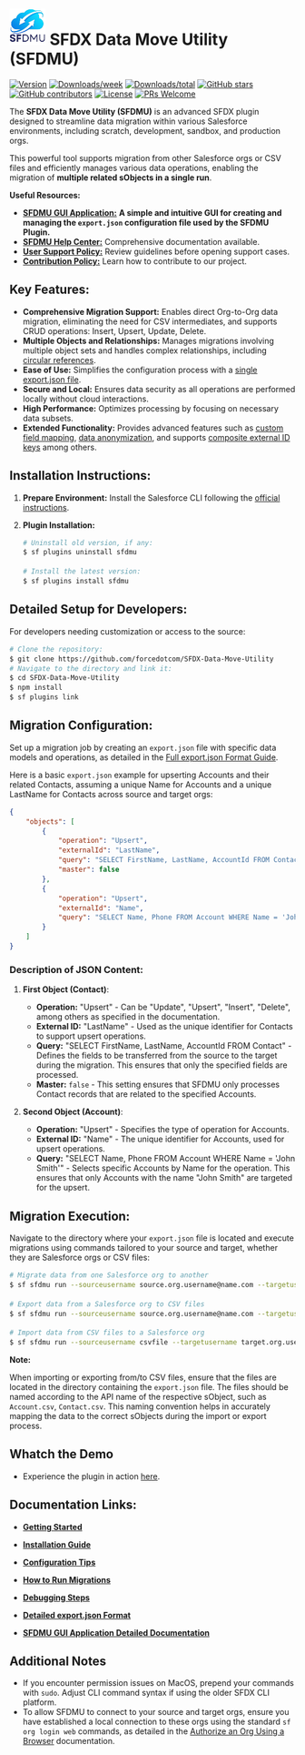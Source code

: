 # ![SFDMU](src/images/logo-black.png)&nbsp;SFDX Data Move Utility (SFDMU)

[![Version](https://img.shields.io/npm/v/sfdmu.svg)](https://npmjs.org/package/sfdmu)
[![Downloads/week](https://img.shields.io/npm/dw/sfdmu.svg)](https://npmjs.org/package/sfdmu)
[![Downloads/total](https://img.shields.io/npm/dt/sfdmu.svg)](https://npmjs.org/package/sfdmu)
[![GitHub stars](https://img.shields.io/github/stars/forcedotcom/SFDX-Data-Move-Utility)](https://gitHub.com/forcedotcom/SFDX-Data-Move-Utility/stargazers/)
[![GitHub contributors](https://img.shields.io/github/contributors/forcedotcom/SFDX-Data-Move-Utility.svg)](https://github.com/forcedotcom/SFDX-Data-Move-Utility/graphs/contributors/)
[![License](https://img.shields.io/npm/l/sfdmu.svg)](https://github.com/forcedotcom/SFDX-Data-Move-Utility/blob/master/LICENSE.txt)
[![PRs Welcome](https://img.shields.io/badge/PRs-welcome-brightgreen.svg?style=flat-square)](http://makeapullrequest.com)

The **SFDX Data Move Utility (SFDMU)** is an advanced SFDX plugin designed to streamline data migration within various Salesforce environments, including scratch, development, sandbox, and production orgs. 

This powerful tool supports migration from other Salesforce orgs or CSV files and efficiently manages various data operations, enabling the migration of **multiple related sObjects in a single run**.

**Useful Resources:**

- **[SFDMU GUI Application:](https://github.com/forcedotcom/SFDX-Data-Move-Utility-Desktop-App)** **A simple and intuitive GUI for creating and managing the `export.json` configuration file used by the SFDMU Plugin.** 
- [**SFDMU Help Center:**](https://help.sfdmu.com/) Comprehensive documentation available.
- [**User Support Policy:**](https://help.sfdmu.com/full-documentation/additional-information/support_policy) Review guidelines before opening support cases.
- [**Contribution Policy:**](https://help.sfdmu.com/full-documentation/additional-information/code_contribution_policy) Learn how to contribute to our project.

## Key Features:
- **Comprehensive Migration Support:** Enables direct Org-to-Org data migration, eliminating the need for CSV intermediates, and supports CRUD operations: Insert, Upsert, Update, Delete.
- **Multiple Objects and Relationships:** Manages migrations involving multiple object sets and handles complex relationships, including [circular references](https://help.sfdmu.com/examples/basic-examples#example-1-handling-circular-references).
- **Ease of Use:** Simplifies the configuration process with a [single export.json file](https://help.sfdmu.com/full-configuration).
- **Secure and Local:** Ensures data security as all operations are performed locally without cloud interactions.
- **High Performance:** Optimizes processing by focusing on necessary data subsets.
- **Extended Functionality:** Provides advanced features such as [custom field mapping](https://help.sfdmu.com/full-documentation/advanced-features/fields-mapping), [data anonymization](https://help.sfdmu.com/full-documentation/advanced-features/data-anonymization), and supports [composite external ID keys](https://help.sfdmu.com/full-documentation/advanced-features/composite-external-id-keys) among others.

## Installation Instructions:
1. **Prepare Environment:** Install the Salesforce CLI following the [official instructions](https://developer.salesforce.com/docs/atlas.en-us.sfdx_setup.meta/sfdx_setup/sfdx_setup_install_cli.htm).
2. **Plugin Installation:**
  
   ```bash
   # Uninstall old version, if any:
   $ sf plugins uninstall sfdmu
   
   # Install the latest version:
   $ sf plugins install sfdmu
   ```

## Detailed Setup for Developers:
For developers needing customization or access to the source:
```bash
# Clone the repository:
$ git clone https://github.com/forcedotcom/SFDX-Data-Move-Utility
# Navigate to the directory and link it:
$ cd SFDX-Data-Move-Utility
$ npm install
$ sf plugins link
```

## Migration Configuration:

Set up a migration job by creating an `export.json` file with specific data models and operations, as detailed in the [Full export.json Format Guide](https://help.sfdmu.com/full-configuration).

Here is a basic `export.json` example for upserting Accounts and their related Contacts, assuming a unique Name for Accounts and a unique LastName for Contacts across source and target orgs:

```json
{
    "objects": [
        {
            "operation": "Upsert",
            "externalId": "LastName",
            "query": "SELECT FirstName, LastName, AccountId FROM Contact",
            "master": false
        },
        {
            "operation": "Upsert",
            "externalId": "Name",
            "query": "SELECT Name, Phone FROM Account WHERE Name = 'John Smith'"
        }
    ]
}
```

### Description of JSON Content:

1. **First Object (Contact)**:
   - **Operation:** "Upsert" - Can be "Update", "Upsert", "Insert", "Delete", among others as specified in the documentation.
   - **External ID:** "LastName" - Used as the unique identifier for Contacts to support upsert operations.
   - **Query:** "SELECT FirstName, LastName, AccountId FROM Contact" - Defines the fields to be transferred from the source to the target during the migration. This ensures that only the specified fields are processed.
   - **Master:** `false` - This setting ensures that SFDMU only processes Contact records that are related to the specified Accounts.

2. **Second Object (Account)**:
   - **Operation:** "Upsert" - Specifies the type of operation for Accounts.
   - **External ID:** "Name" - The unique identifier for Accounts, used for upsert operations.
   - **Query:** "SELECT Name, Phone FROM Account WHERE Name = 'John Smith'" - Selects specific Accounts by Name for the operation. This ensures that only Accounts with the name "John Smith" are targeted for the upsert.

## Migration Execution:

Navigate to the directory where your `export.json` file is located and execute migrations using commands tailored to your source and target, whether they are Salesforce orgs or CSV files:

```bash
# Migrate data from one Salesforce org to another
$ sf sfdmu run --sourceusername source.org.username@name.com --targetusername target.org.username@name.com

# Export data from a Salesforce org to CSV files
$ sf sfdmu run --sourceusername source.org.username@name.com --targetusername csvfile

# Import data from CSV files to a Salesforce org
$ sf sfdmu run --sourceusername csvfile --targetusername target.org.username@name.com
```

**Note:** 

When importing or exporting from/to CSV files, ensure that the files are located in the directory containing the `export.json` file. The files should be named according to the API name of the respective sObject, such as `Account.csv`, `Contact.csv`. This naming convention helps in accurately mapping the data to the correct sObjects during the import or export process.

## Whatch the Demo

- Experience the plugin in action [here](https://www.youtube.com/watch?v=KI_1vD93prA).

## Documentation Links:
- [**Getting Started**](https://help.sfdmu.com/get-started)
- [**Installation Guide**](https://help.sfdmu.com/installation)
- [**Configuration Tips**](https://help.sfdmu.com/configuration)
- [**How to Run Migrations**](https://help.sfdmu.com/running)

- [**Debugging Steps**](https://help.sfdmu.com/debugging)
- [**Detailed export.json Format**](https://help.sfdmu.com/full-configuration)
- [**SFDMU GUI Application Detailed Documentation**](https://help.sfdmu.com/sfdmu-gui-app)

## Additional Notes

- If you encounter permission issues on MacOS, prepend your commands with `sudo`. Adjust CLI command syntax if using the older SFDX CLI platform.
- To allow SFDMU to connect to your source and target orgs, ensure you have established a local connection to these orgs using the standard `sf org login web` commands, as detailed in the [Authorize an Org Using a Browser](https://developer.salesforce.com/docs/atlas.en-us.sfdx_dev.meta/sfdx_dev/sfdx_dev_auth_web_flow.htm) documentation.

